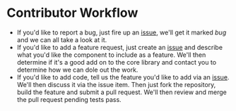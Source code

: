 # Contributor Workflow

* If you'd like to report a bug, just fire up an [issue](), we'll get it marked *bug* and we can all take a look at it.
* If you'd like to add a feature request, just create an [issue]() and describe what you'd like the component to include as a feature. We'll then determine if it's a good add on to the core library and contact you to determine how we can dole out the work.
* If you'd like to add code, tell us the feature you'd like to add via an [issue](). We'll then discuss it via the issue item. Then just fork the repository, build the feature and submit a pull request. We'll then review and merge the pull request pending tests pass.